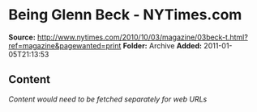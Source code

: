 # Being Glenn Beck - NYTimes.com

**Source:** http://www.nytimes.com/2010/10/03/magazine/03beck-t.html?ref=magazine&pagewanted=print
**Folder:** Archive
**Added:** 2011-01-05T21:13:53




## Content
*Content would need to be fetched separately for web URLs*
